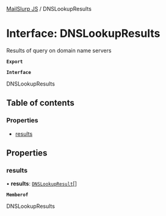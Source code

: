 [MailSlurp JS](../README.md) / DNSLookupResults

# Interface: DNSLookupResults

Results of query on domain name servers

**`Export`**

**`Interface`**

DNSLookupResults

## Table of contents

### Properties

- [results](DNSLookupResults.md#results)

## Properties

### results

• **results**: [`DNSLookupResult`](DNSLookupResult.md)[]

**`Memberof`**

DNSLookupResults
